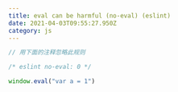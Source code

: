 ```yaml
---
title: eval can be harmful (no-eval) (eslint)
date: 2021-04-03T09:55:27.950Z
category: js
---
```

```javascript
// 用下面的注释忽略此规则

/* eslint no-eval: 0 */ 

window.eval("var a = 1")
```
